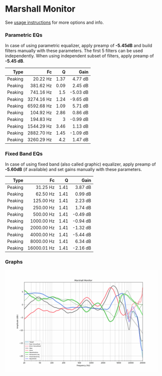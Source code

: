 # Marshall Monitor
See [usage instructions](https://github.com/jaakkopasanen/AutoEq#usage) for more options and info.

### Parametric EQs
In case of using parametric equalizer, apply preamp of **-5.45dB** and build filters manually
with these parameters. The first 5 filters can be used independently.
When using independent subset of filters, apply preamp of **-5.45 dB**.

| Type    | Fc         |    Q | Gain     |
|--------:|-----------:|-----:|---------:|
| Peaking | 20.22 Hz   | 1.37 | 4.77 dB  |
| Peaking | 381.62 Hz  | 0.09 | 2.45 dB  |
| Peaking | 741.16 Hz  | 1.5  | -5.03 dB |
| Peaking | 3274.16 Hz | 1.24 | -9.65 dB |
| Peaking | 6592.68 Hz | 1.09 | 5.71 dB  |
| Peaking | 104.92 Hz  | 2.86 | 0.86 dB  |
| Peaking | 194.83 Hz  | 3    | -0.99 dB |
| Peaking | 1544.29 Hz | 3.46 | 1.13 dB  |
| Peaking | 2882.70 Hz | 1.45 | -1.09 dB |
| Peaking | 3260.29 Hz | 4.2  | 1.47 dB  |

### Fixed Band EQs
In case of using fixed band (also called graphic) equalizer, apply preamp of **-5.60dB**
(if available) and set gains manually with these parameters.

| Type    | Fc          |    Q | Gain     |
|--------:|------------:|-----:|---------:|
| Peaking | 31.25 Hz    | 1.41 | 3.87 dB  |
| Peaking | 62.50 Hz    | 1.41 | 0.99 dB  |
| Peaking | 125.00 Hz   | 1.41 | 2.23 dB  |
| Peaking | 250.00 Hz   | 1.41 | 1.74 dB  |
| Peaking | 500.00 Hz   | 1.41 | -0.49 dB |
| Peaking | 1000.00 Hz  | 1.41 | -0.94 dB |
| Peaking | 2000.00 Hz  | 1.41 | -1.32 dB |
| Peaking | 4000.00 Hz  | 1.41 | -5.44 dB |
| Peaking | 8000.00 Hz  | 1.41 | 6.34 dB  |
| Peaking | 16000.01 Hz | 1.41 | -2.16 dB |

### Graphs
![](./Marshall%20Monitor.png)